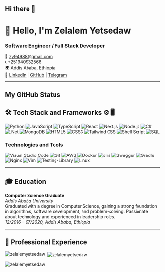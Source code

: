## Hi there 👋
# 👋 Hello, I'm Zelalem Yetsedaw

### Software Engineer / Full Stack Developer

📧 [zy94988@gmail.com](mailto:zy94988@gmail.com)  
📞 +251940932566  
🌍 Addis Ababa, Ethiopia  
🔗 [LinkedIn](https://www.linkedin.com/in/zelalem_yetsedaw/) | [GitHub](https://github.com/zelalemyetsedaw/) | [Telegram](https://t.me/zelalem_y)

---

## My GitHub Status
<!--
![GitHub stats](https://github-readme-stats.vercel.app/api?username=zelalemyetsedaw8&show_icons=true&theme=prussian)

![Top Langs](https://github-readme-stats.vercel.app/api/top-langs/?username=zelalemyetsedaw&theme=prussian)
-->



## 🛠 Tech Stack and Frameworks ⚙️ 🖥

![Python](https://img.shields.io/badge/-Python-3776AB?logo=python&logoColor=white&style=flat-square)
![JavaScript](https://img.shields.io/badge/-JavaScript-F7DF1E?logo=javascript&logoColor=black&style=flat-square)
![TypeScript](https://img.shields.io/badge/-TypeScript-3178C6?logo=typescript&logoColor=white&style=flat-square)
![React](https://img.shields.io/badge/-React-61DAFB?logo=react&logoColor=black&style=flat-square)
![Next.js](https://img.shields.io/badge/-Next.js-000000?logo=nextdotjs&logoColor=white&style=flat-square)
![Node.js](https://img.shields.io/badge/-Node.js-339933?logo=nodedotjs&logoColor=white&style=flat-square)
![C#](https://img.shields.io/badge/c%23-%23239120.svg?style=for-the-badge&logo=c-sharp&logoColor=white)
![.Net](https://img.shields.io/badge/.NET-5C2D91?style=for-the-badge&logo=.net&logoColor=white)
![MongoDB](https://img.shields.io/badge/-MongoDB-47A248?logo=mongodb&logoColor=white&style=flat-square)
![HTML5](https://img.shields.io/badge/html5-%23E34F26.svg?style=for-the-badge&logo=html5&logoColor=white)
![CSS3](https://img.shields.io/badge/css3-%231572B6.svg?style=for-the-badge&logo=css3&logoColor=white)
![Tailwind CSS](https://img.shields.io/badge/-Tailwind%20CSS-38B2AC?logo=tailwind-css&logoColor=white&style=flat-square)
![Shell Script](https://img.shields.io/badge/shell_script-%23121011.svg?style=for-the-badge&logo=gnu-bash&logoColor=white)
![SQL](https://img.shields.io/badge/-SQL-000?&logo=MySQL&logoColor=4479A1)


### Technologies and Tools 


![Visual Studio Code](https://img.shields.io/badge/Visual%20Studio%20Code-0078d7.svg?style=for-the-badge&logo=visual-studio-code&logoColor=white)
![Git](https://img.shields.io/badge/git-%23F05033.svg?style=for-the-badge&logo=git&logoColor=white)
![AWS](https://img.shields.io/badge/AWS-%23FF9900.svg?style=for-the-badge&logo=amazon-aws&logoColor=white)
![Docker](https://img.shields.io/badge/docker-%230db7ed.svg?style=for-the-badge&logo=docker&logoColor=white)
![Jira](https://img.shields.io/badge/jira-%230A0FFF.svg?style=for-the-badge&logo=jira&logoColor=white)
![Swagger](https://img.shields.io/badge/-Swagger-%23Clojure?style=for-the-badge&logo=swagger&logoColor=white)
![Gradle](https://img.shields.io/badge/Gradle-02303A.svg?style=for-the-badge&logo=Gradle&logoColor=white)
![Nginx](https://img.shields.io/badge/nginx-%23009639.svg?style=for-the-badge&logo=nginx&logoColor=white)
![Vim](https://img.shields.io/badge/VIM-%2311AB00.svg?style=for-the-badge&logo=vim&logoColor=white)
![Testing-Library](https://img.shields.io/badge/-TestingLibrary-%23E33332?style=for-the-badge&logo=testing-library&logoColor=white)
![Linux](https://img.shields.io/badge/Linux-FCC624?style=for-the-badge&logo=linux&logoColor=black)

---

## 🎓 Education

**Computer Science Graduate**  
*Addis Ababa University*  
Graduated with a degree in Computer Science, gaining a strong foundation in algorithms, software development, and problem-solving. Passionate about technology and experienced in leadership roles.  
*12/2016 – 07/2020, Addis Ababa, Ethiopia*

---

## 💼 Professional Experience
<p><img align="left" src="https://github-readme-stats.vercel.app/api/top-langs?username=zelalemyetsedaw&show_icons=true&locale=en&layout=compact" alt="zelalemyetsedaw" /></p>

<p>&nbsp;<img align="center" src="https://github-readme-stats.vercel.app/api?username=zelalemyetsedaw&show_icons=true&locale=en" alt="zelalemyetsedaw" /></p>

<p><img align="center" src="https://github-readme-streak-stats.herokuapp.com/?user=zelalemyetsedaw&" alt="zelalemyetsedaw" /></p>
<!--
**zelalemyetsedaw/zelalemyetsedaw** is a ✨ _special_ ✨ repository because its `README.md` (this file) appears on your GitHub profile.

Here are some ideas to get you started:

- 🔭 I’m currently working on ...
- 🌱 I’m currently learning ...
- 👯 I’m looking to collaborate on ...
- 🤔 I’m looking for help with ...
- 💬 Ask me about ...
- 📫 How to reach me: ...
- 😄 Pronouns: ...
- ⚡ Fun fact: ...
-->
